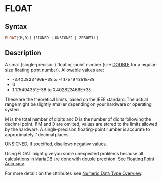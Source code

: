 # FLOAT

## Syntax

```sql
FLOAT[(M,D)] [SIGNED | UNSIGNED | ZEROFILL]
```

## Description

A small (single-precision) floating-point number (see [DOUBLE](/columns-storage-engines-and-plugins/data-types/data-types-numeric-data-types/double) for a regular-size floating point number). Allowable values are:

- -3.402823466E+38 to -1.175494351E-38
- 0
- 1.175494351E-38 to 3.402823466E+38.

These are the theoretical limits, based on the IEEE 
standard. The actual range might be slightly smaller depending on your
hardware or operating system.

M is the total number of digits and D is the number of digits
following the decimal point. If M and D are omitted, values are stored
to the limits allowed by the hardware. A single-precision
floating-point number is accurate to approximately 7 decimal places.

UNSIGNED, if specified, disallows negative values.

Using FLOAT might give you some unexpected problems because all
calculations in MariaDB are done with double precision. See [Floating Point Accuracy](/columns-storage-engines-and-plugins/data-types/data-types-numeric-data-types/floating-point-accuracy).

For more details on the attributes, see [Numeric Data Type Overview](/columns-storage-engines-and-plugins/data-types/data-types-numeric-data-types/numeric-data-type-overview).